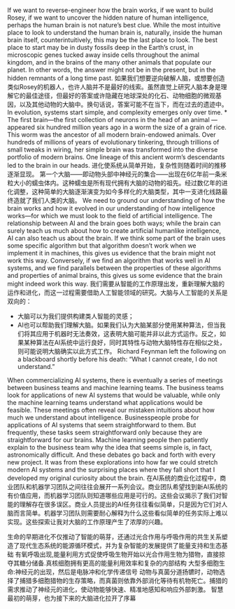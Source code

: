 If we want to reverse-engineer how the brain works, if we want to build Rosey, if we want to uncover the hidden nature of human intelligence, perhaps the human brain is not nature’s best clue. While the most intuitive place to look to understand the human brain is, naturally, inside the human brain itself, counterintuitively, this may be the last place to look. The best place to start may be in dusty fossils deep in the Earth’s crust, in microscopic genes tucked away inside cells throughout the animal kingdom, and in the brains of the many other animals that populate our planet. In other words, the answer might not be in the present, but in the hidden remnants of a long time past.
如果我们想要逆向破解人脑，或想要创造类似Rosey的机器人，也许人脑并不是最好的线索。虽然直觉上研究人脑本身是理解它的最佳途径，但最好的答案或许隐藏在地球深处的化石、动物细胞的微观基因，以及其他动物的大脑中。换句话说，答案可能不在当下，而在过去的遗迹中。
In evolution, systems start simple, and complexity emerges only over time. * The first brain—the first collection of neurons in the head of an animal —appeared six hundred million years ago in a worm the size of a grain of rice. This worm was the ancestor of all modern brain-endowed animals. Over hundreds of millions of years of evolutionary tinkering, through trillions of small tweaks in wiring, her simple brain was transformed into the diverse portfolio of modern brains. One lineage of this ancient worm’s descendants led to the brain in our heads.
进化使系统从简单开始，复杂性则随着时间的推移逐渐显现。
第一个大脑——即动物头部中神经元的集合——出现在6亿年前一条米粒大小的蠕虫体内。这种蠕虫是所有现代拥有大脑的动物的祖先。经过数亿年的进化调整，这种简单的大脑逐渐演变为如今多样化的大脑类型，其中一支进化线路最终造就了我们人类的大脑。
We need to ground our understanding of how the brain works and how it evolved in our understanding of how intelligence works—for which we must look to the field of artificial intelligence. The relationship between AI and the brain goes both ways; while the brain can surely teach us much about how to create artificial humanlike intelligence, AI can also teach us about the brain. If we think some part of the brain uses some specific algorithm but that algorithm doesn’t work when we implement it in machines, this gives us evidence that the brain might not work this way. Conversely, if we find an algorithm that works well in AI systems, and we find parallels between the properties of these algorithms and properties of animal brains, this gives us some evidence that the brain might indeed work this way.
我们需要从智能的工作原理出发，重新理解大脑的运作和进化，而这一过程需要借助人工智能领域的研究。大脑与人工智能的关系是双向的：

- 大脑可以为我们提供构建类人智能的灵感；
- AI也可以帮助我们理解大脑。如果我们认为大脑某部分使用某种算法，但当我们将其应用于机器时无法奏效，这表明大脑可能并非以此方式运作。反之，如果某种算法在AI系统中运行良好，同时其特性与动物大脑特性存在相似之处，则可能说明大脑确实以此方式工作。
Richard Feynman left the following on a blackboard shortly before his death: “What I cannot create, I do not understand.”

When commercializing AI systems, there is eventually a series of meetings between business teams and machine learning teams. The business teams look for applications of new AI systems that would be valuable, while only the machine learning teams understand what applications would be feasible. These meetings often reveal our mistaken intuitions about how much we understand about intelligence. Businesspeople probe for applications of AI systems that seem straightforward to them. But frequently, these tasks seem straightforward only because they are straightforward for our brains. Machine learning people then patiently explain to the business team why the idea that seems simple is, in fact, astronomically difficult. And these debates go back and forth with every new project. It was from these explorations into how far we could stretch modern AI systems and the surprising places where they fall short that I developed my original curiosity about the brain.
在AI系统的商业化过程中，商业团队和机器学习团队之间往往会展开一系列会议。商业团队希望找到新AI系统的有价值应用，而机器学习团队则知道哪些应用是可行的。这些会议揭示了我们对智能的理解存在很多误区。商业人员提出的AI任务往往看似简单，只是因为它们对人脑而言简单。机器学习团队则需要耐心解释为什么这些看似简单的任务实际上难以实现。这些探索让我对大脑的工作原理产生了浓厚的兴趣。

生命的早期进化不仅推动了智能的萌芽，还通过光合作用与呼吸作用的共生关系塑造了现代生态系统的能源循环模式，并为复杂智能的发展提供了能量支持和生态基础
有氧呼吸出现,能量利用方式促使呼吸生物开始以光合作用生物为猎物，直接掠夺其糖分储备.真核细胞拥有更高的能量利用效率和复杂的内部结构
大型多细胞生命:神经元的出现，然后是电脉冲和化学传递信号
动物与真菌分道扬镳时，动物选择了捕猎多细胞猎物的生存策略，而真菌则依靠外部消化等待有机物死亡。捕猎的需求推动了神经元的进化，使动物能够快速、精准地感知和响应外部刺激。
智慧最初的萌芽，也为接下来的大脑进化拉开了序幕
